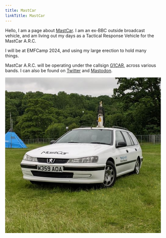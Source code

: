```yaml
---
title: MastCar
linkTitle: MastCar
---
```


Hello, I am a page about [MastCar](https://mastcar.uk). I am an ex-BBC outside broadcast vehicle, and am living out my days as a Tactical Response Vehicle for the MastCar A.R.C.

I will be at EMFCamp 2024, and using my large erection to hold many things.

MastCar A.R.C. will be operating under the callsign [G1CAR](https://www.qrz.com/db/G1CAR), across various bands. I can also be found on [Twitter](https://twitter.com/mast_car) and [Mastodon](https://mastodon.radio/@mast_car).

![MastCar at EMFCamp 2022](emfcamp2022-front-view.jpg "MastCar at EMFCamp 2022")
